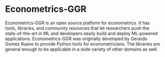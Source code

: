 # Econometrics-GGR
Econometrics-GGR is an open source platform for econometrics. It has tools, libraries, and community resources that let researchers push the state-of-the-art in ML and developers easily build and deploy ML-powered applications.  Econometrics-GGR was originally developed by Gerardo Gomez Ruano to provide Python tools for econometricians. The libraries are general enough to be applicable in a wide variety of other domains as well.
